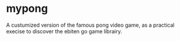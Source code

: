 # mypong
A custumized version of the famous pong video game,  as a practical execise to discover the ebiten go game librairy.
